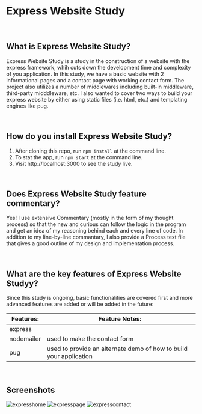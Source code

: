 # Express Website Study

<br>

## What is Express Website Study?
Express Website Study is a study in the construction of a website with the express framework, whih cuts down the development time and complexity of you application.  In this study, we have a basic website with 2 informational pages and a contact page with working contact form.  The project also utilizes a number of middlewares including built-in middleware, third-party midddleware, etc.  I also wanted to cover two ways to build your express website by either using static files (i.e. html, etc.) and templating engines like pug.

<br>

## How do you install Express Website Study?
1. After cloning this repo, run ```npm install``` at the command line.
2. To stat the app, run ```npm start``` at the command line.
3. Visit http://localhost:3000 to see the study live.

<br>

## Does Express Website Study feature commentary?
Yes! I use extensive Commentary (mostly in the form of my thought process) so that the new and curious can follow the logic in the program and get an idea of my reasoning behind each and every line of code.  In addition to my line-by-line commantary, I also provide a Process text file that gives a good outline of my design and implementation process. 

<br>

## What are the key features of Express Website Studyy?
Since this study is ongoing, basic functionalities are covered first and more advanced features are added or will be added in the future:


| **Features:**                            | **Feature Notes:**                             |
| ---------------------------------------- | ----------------------------------------------|
| express                             |                 |
| nodemailer                             |  used to make the contact form               |
| pug                           |  used to provide an alternate demo of how to build your application             |



<br>

## Screenshots
![expresshome](https://user-images.githubusercontent.com/37447586/61988965-c50b5c00-afdd-11e9-8069-1bf0ee2fea95.png)
![expresspage](https://user-images.githubusercontent.com/37447586/61988966-c50b5c00-afdd-11e9-9447-28c4815c053c.png)
![expresscontact](https://user-images.githubusercontent.com/37447586/61988967-c50b5c00-afdd-11e9-8b42-5e888135863b.png)
